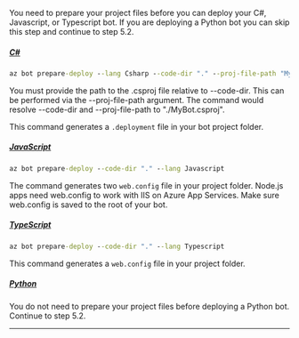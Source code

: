 
You need to prepare your project files before you can deploy your C#, Javascript, or Typescript bot. If you are deploying a Python bot you can skip this step and continue to step 5.2.

<!-- **C# bots** -->
##### [C#](#tab/csharp)

```cmd
az bot prepare-deploy --lang Csharp --code-dir "." --proj-file-path "MyBot.csproj"
```

You must provide the path to the .csproj file relative to --code-dir. This can be performed via the --proj-file-path argument. The command would resolve --code-dir and --proj-file-path to "./MyBot.csproj".

This command generates a `.deployment` file in your bot project folder.

<!-- **JavaScript bots** -->
##### [JavaScript](#tab/javascript)

```cmd
az bot prepare-deploy --code-dir "." --lang Javascript
```

The command generates two `web.config` file in your project folder. Node.js apps need web.config to work with IIS on Azure App Services. Make sure web.config is saved to the root of your bot.

<!-- **TypeScript bots** -->
##### [TypeScript](#tab/typescript)

```cmd
az bot prepare-deploy --code-dir "." --lang Typescript
```

This command generates a `web.config` file in your project folder.

<!-- **TPython bots** -->
##### [Python](#tab/Python)

You do not need to prepare your project files before deploying a Python bot. Continue to step 5.2.

---
